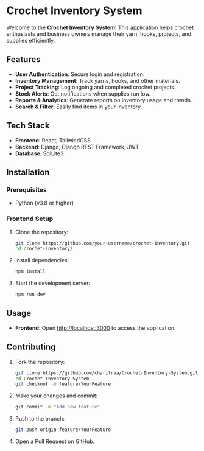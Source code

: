 # Crochet Inventory System

Welcome to the **Crochet Inventory System**! This application helps crochet enthusiasts and business owners manage their yarn, hooks, projects, and supplies efficiently.

## Features

- **User Authentication**: Secure login and registration.
- **Inventory Management**: Track yarns, hooks, and other materials.
- **Project Tracking**: Log ongoing and completed crochet projects.
- **Stock Alerts**: Get notifications when supplies run low.
- **Reports & Analytics**: Generate reports on inventory usage and trends.
- **Search & Filter**: Easily find items in your inventory.

## Tech Stack

- **Frontend**: React, TailwindCSS
- **Backend**: Django, Django REST Framework, JWT
- **Database**: SqlLite3

## Installation

### Prerequisites
- Python (v3.8 or higher)

### Frontend Setup

1. Clone the repository:
    ```bash
    git clone https://github.com/your-username/crochet-inventory.git
    cd crochet-inventory/
    ```

2. Install dependencies:
    ```bash
    npm install
    ```

3. Start the development server:
    ```bash
    npm run dev
    ```


## Usage

- **Frontend**: Open [http://localhost:3000](http://localhost:3000) to access the application.

## Contributing

1. Fork the repository:
    ```bash
    git clone https://github.com/charitraa/Crochet-Inventory-System.git
    cd Crochet-Inventory-System
    git checkout -b feature/YourFeature
    ```

2. Make your changes and commit:
    ```bash
    git commit -m "Add new feature"
    ```

3. Push to the branch:
    ```bash
    git push origin feature/YourFeature
    ```

4. Open a Pull Request on GitHub.
